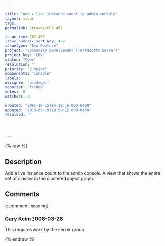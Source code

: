 ```yaml
---

title: "Add a live instance count to admin console"
layout: issue
tags: 
permalink: /browse/CDV-467

issue_key: CDV-467
issue_numeric_sort_key: 467
issuetype: "New Feature"
project: "Community Development (Terracotta Server)"
project_key: "CDV"
status: "Open"
resolution: ""
priority: "2 Major"
components: "Console"
labels: 
assignee: "prodmgmt"
reporter: "foshea"
votes:  0
watchers: 0

created: "2007-10-15T14:18:16.000-0400"
updated: "2010-03-19T18:59:22.000-0400"
resolved: ""




---
```


{% raw %}

## Description

<div markdown="1" class="description">

Add a live instance count to the admin console.  A view that shows the entire set of classes in the clustered object graph.



</div>

## Comments


{:.comment-heading}
### **Gary Keim** <span class="date">2008-03-28</span>

<div markdown="1" class="comment">

This requires work by the server group.


</div>



{% endraw %}

